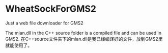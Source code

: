 # WheatSockForGMS2
Just a web file downloader for GMS2


The mian.dll in the C++ source folder is a compiled file and can be used in GMS2.
在C++source文件夹下的mian.dll是我已经编译好的文件，放到GMS2里就能使用了。
